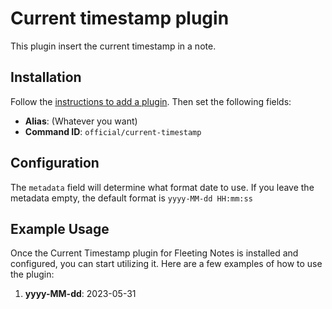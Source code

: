 # Current timestamp plugin
This plugin insert the current timestamp in a note.

## Installation
Follow the [instructions to add a plugin](https://www.fleetingnotes.app/docs/plugins/add-a-plugin). Then set the following fields:
- **Alias**: (Whatever you want)
- **Command ID**: `official/current-timestamp`

## Configuration
The `metadata` field will determine what format date to use. If you leave the metadata empty, the default format is `yyyy-MM-dd HH:mm:ss`

## Example Usage
Once the Current Timestamp plugin for Fleeting Notes is installed and configured, you can start utilizing it. Here are a few examples of how to use the plugin:

1. **yyyy-MM-dd**: 2023-05-31
